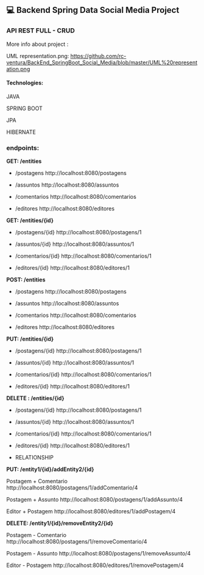 ## 💻 Backend Spring Data Social Media Project 

 ### API REST FULL - CRUD



More info about project : 

UML representation.png: https://github.com/rc-ventura/BackEnd_SpringBoot_Social_Media/blob/master/UML%20representation.png




#### Technologies:

JAVA

SPRING BOOT

JPA

HIBERNATE




### endpoints:



**GET: /entities**

* /postagens	           http://localhost:8080/postagens

* /assuntos             http://localhost:8080/assuntos

* /comentarios          http://localhost:8080/comentarios

* /editores             http://localhost:8080/editores



**GET: /entities/{id}**

*  /postagens/{id}       http://localhost:8080/postagens/1

*  /assuntos/{id}        http://localhost:8080/assuntos/1

* /comentarios/{id}      http://localhost:8080/comentarios/1

* /editores/{id}         http://localhost:8080/editores/1



**POST: /entities**

* /postagens	            http://localhost:8080/postagens

* /assuntos              http://localhost:8080/assuntos

* /comentarios           http://localhost:8080/comentarios

* /editores              http://localhost:8080/editores



**PUT: /entities/{id}**

*  /postagens/{id}       http://localhost:8080/postagens/1

*  /assuntos/{id}        http://localhost:8080/assuntos/1

*  /comentarios/{id}     http://localhost:8080/comentarios/1

* /editores/{id}         http://localhost:8080/editores/1



**DELETE : /entities/{id}**

*  /postagens/{id}        http://localhost:8080/postagens/1

*  /assuntos/{id}         http://localhost:8080/assuntos/1

* /comentarios/{id}       http://localhost:8080/comentarios/1

* /editores/{id}          http://localhost:8080/editores/1



* RELATIONSHIP



**PUT: /entity1/{id}/addEntity2/{id}**



Postagem + Comentario        http://localhost:8080/postagens/1/addComentario/4

Postagem +  Assunto          http://localhost:8080/postagens/1/addAssunto/4

Editor   +  Postagem         http://localhost:8080/editores/1/addPostagem/4



**DELETE: /entity1/{id}/removeEntity2/{id}**



 Postagem - Comentario        http://localhost:8080/postagens/1/removeComentario/4

 Postagem - Assunto           http://localhost:8080/postagens/1/removeAssunto/4

 Editor  - Postagem           http://localhost:8080/editores/1/removePostagem/4




